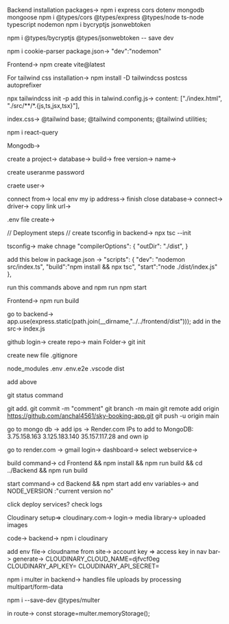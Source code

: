 Backend installation packages->
npm i express cors dotenv mongodb mongoose
npm i @types/cors @types/express @types/node ts-node typescript nodemon
npm i bycryptjs jsonwebtoken

npm i @types/bycryptjs @types/jsonwebtoken -- save dev

npm i cookie-parser
package.json->
"dev":"nodemon"


Frontend-> npm create vite@latest

For tailwind css installation-> npm install -D tailwindcss postcss autoprefixer

npx tailwindcss init -p
add this in talwind.config.js->
  content: ["./index.html", "./src/**/*.{js,ts,jsx,tsx}"],

index.css-> 
@tailwind base;
@tailwind components;
@tailwind utilities;

npm i react-query


Mongodb->

create a project-> database->
build->
free version-> name->

create
useranme password

craete user->

connect from-> local env
my ip address-> finish close
database-> connect-> driver->
 copy link url->

 .env file create->


// Deployment steps
// create tsconfig in backend->
npx tsc --init

tsconfig-> make chnage 
 "compilerOptions": {
    "outDir": "./dist",
 }

add this below in package.json ->
 "scripts": {
    "dev": "nodemon src/index.ts",
    "build":"npm install && npx tsc",
    "start":"node ./dist/index.js"
  },

  run this commands
  above and 
  npm run
  npm start

  Frontend->
  npm run build

  go to backend-> 
  app.use(express.static(path.join(__dirname,"../../frontend/dist")));
 add in the src-> index.js 


 github  login->
 create repo->
 main Folder->
git init

create new file .gitignore

node_modules
.env
.env.e2e
.vscode
dist 

add above

git status command

git add.
git commit -m "comment"
git branch -m main
git remote add origin https://github.com/anchal4561/sky-booking-app.git
git push -u origin main


go to  mongo db -> add ips -> Render.com IPs to add to MongoDB:
3.75.158.163
3.125.183.140
35.157.117.28
 and own ip

 go to render.com -> gmail login-> dashboard-> select webservice->

 build command-> cd Frontend && npm install && npm run build  && cd ../Backend && npm run build

start command-> cd Backend && npm start
 add env variables-> and 
  NODE_VERSION :"current version no"

  click deploy services?
  check logs


  Cloudinary setup=>
  cloudinary.com-> login->
  media library-> uploaded images

  code-> backend-> 
  npm i cloudinary

  add env file->
  cloudname from site-> account
  key => access key in nav bar-> generate->
  CLOUDINARY_CLOUD_NAME=djfvcf0eg
CLOUDINARY_API_KEY=
CLOUDINARY_API_SECRET=

npm i multer  in backend-> handles file uploads by processing multipart/form-data

npm i --save-dev @types/multer

in route->
const storage=multer.memoryStorage();
